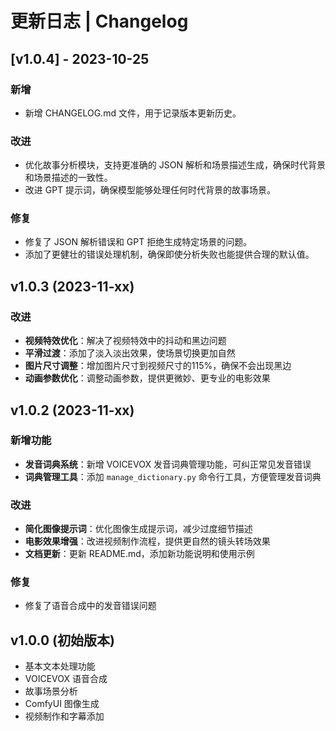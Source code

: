# 更新日志 | Changelog

## [v1.0.4] - 2023-10-25

### 新增
- 新增 CHANGELOG.md 文件，用于记录版本更新历史。

### 改进
- 优化故事分析模块，支持更准确的 JSON 解析和场景描述生成，确保时代背景和场景描述的一致性。
- 改进 GPT 提示词，确保模型能够处理任何时代背景的故事场景。

### 修复
- 修复了 JSON 解析错误和 GPT 拒绝生成特定场景的问题。
- 添加了更健壮的错误处理机制，确保即使分析失败也能提供合理的默认值。

## v1.0.3 (2023-11-xx)

### 改进
- **视频特效优化**：解决了视频特效中的抖动和黑边问题
- **平滑过渡**：添加了淡入淡出效果，使场景切换更加自然
- **图片尺寸调整**：增加图片尺寸到视频尺寸的115%，确保不会出现黑边
- **动画参数优化**：调整动画参数，提供更微妙、更专业的电影效果

## v1.0.2 (2023-11-xx)

### 新增功能
- **发音词典系统**：新增 VOICEVOX 发音词典管理功能，可纠正常见发音错误
- **词典管理工具**：添加 `manage_dictionary.py` 命令行工具，方便管理发音词典

### 改进
- **简化图像提示词**：优化图像生成提示词，减少过度细节描述
- **电影效果增强**：改进视频制作流程，提供更自然的镜头转场效果
- **文档更新**：更新 README.md，添加新功能说明和使用示例

### 修复
- 修复了语音合成中的发音错误问题

## v1.0.0 (初始版本)

- 基本文本处理功能
- VOICEVOX 语音合成
- 故事场景分析
- ComfyUI 图像生成
- 视频制作和字幕添加